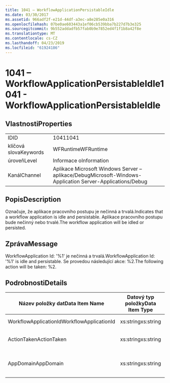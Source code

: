 ```yaml
---
title: 1041 – WorkflowApplicationPersistableIdle
ms.date: 03/30/2017
ms.assetid: 966adf2f-e21d-44df-a3ec-a8e285e0a316
ms.openlocfilehash: 07be0ae603443a1ef06cb539bba7b227d7b3e325
ms.sourcegitcommit: 9b552addadfb57fab0b9e7852ed4f1f1b8a42f8e
ms.translationtype: MT
ms.contentlocale: cs-CZ
ms.lasthandoff: 04/23/2019
ms.locfileid: "61924186"
---
```

# <a name="1041---workflowapplicationpersistableidle"></a><span data-ttu-id="80dfa-102">1041 – WorkflowApplicationPersistableIdle</span><span class="sxs-lookup"><span data-stu-id="80dfa-102">1041 - WorkflowApplicationPersistableIdle</span></span>
## <a name="properties"></a><span data-ttu-id="80dfa-103">Vlastnosti</span><span class="sxs-lookup"><span data-stu-id="80dfa-103">Properties</span></span>  
  
|||  
|-|-|  
|<span data-ttu-id="80dfa-104">ID</span><span class="sxs-lookup"><span data-stu-id="80dfa-104">ID</span></span>|<span data-ttu-id="80dfa-105">1041</span><span class="sxs-lookup"><span data-stu-id="80dfa-105">1041</span></span>|  
|<span data-ttu-id="80dfa-106">klíčová slova</span><span class="sxs-lookup"><span data-stu-id="80dfa-106">Keywords</span></span>|<span data-ttu-id="80dfa-107">WFRuntime</span><span class="sxs-lookup"><span data-stu-id="80dfa-107">WFRuntime</span></span>|  
|<span data-ttu-id="80dfa-108">úroveň</span><span class="sxs-lookup"><span data-stu-id="80dfa-108">Level</span></span>|<span data-ttu-id="80dfa-109">Informace o</span><span class="sxs-lookup"><span data-stu-id="80dfa-109">Information</span></span>|  
|<span data-ttu-id="80dfa-110">Kanál</span><span class="sxs-lookup"><span data-stu-id="80dfa-110">Channel</span></span>|<span data-ttu-id="80dfa-111">Aplikace Microsoft Windows Server – aplikace/Debug</span><span class="sxs-lookup"><span data-stu-id="80dfa-111">Microsoft-Windows-Application Server-Applications/Debug</span></span>|  
  
## <a name="description"></a><span data-ttu-id="80dfa-112">Popis</span><span class="sxs-lookup"><span data-stu-id="80dfa-112">Description</span></span>  
 <span data-ttu-id="80dfa-113">Označuje, že aplikace pracovního postupu je nečinná a trvalá.</span><span class="sxs-lookup"><span data-stu-id="80dfa-113">Indicates that a workflow application is idle and persistable.</span></span> <span data-ttu-id="80dfa-114">Aplikace pracovního postupu bude nečinný nebo trvalé.</span><span class="sxs-lookup"><span data-stu-id="80dfa-114">The workflow application will be idled or persisted.</span></span>  
  
## <a name="message"></a><span data-ttu-id="80dfa-115">Zpráva</span><span class="sxs-lookup"><span data-stu-id="80dfa-115">Message</span></span>  
 <span data-ttu-id="80dfa-116">WorkflowApplication Id: '%1' je nečinná a trvalá.</span><span class="sxs-lookup"><span data-stu-id="80dfa-116">WorkflowApplication Id: '%1' is idle and persistable.</span></span>  <span data-ttu-id="80dfa-117">Se provedou následující akce: %2.</span><span class="sxs-lookup"><span data-stu-id="80dfa-117">The following action will be taken: %2.</span></span>  
  
## <a name="details"></a><span data-ttu-id="80dfa-118">Podrobnosti</span><span class="sxs-lookup"><span data-stu-id="80dfa-118">Details</span></span>  
  
|<span data-ttu-id="80dfa-119">Název položky dat</span><span class="sxs-lookup"><span data-stu-id="80dfa-119">Data Item Name</span></span>|<span data-ttu-id="80dfa-120">Datový typ položky</span><span class="sxs-lookup"><span data-stu-id="80dfa-120">Data Item Type</span></span>|<span data-ttu-id="80dfa-121">Popis</span><span class="sxs-lookup"><span data-stu-id="80dfa-121">Description</span></span>|  
|--------------------|--------------------|-----------------|  
|<span data-ttu-id="80dfa-122">WorkflowApplicationId</span><span class="sxs-lookup"><span data-stu-id="80dfa-122">WorkflowApplicationId</span></span>|<span data-ttu-id="80dfa-123">xs:string</span><span class="sxs-lookup"><span data-stu-id="80dfa-123">xs:string</span></span>|<span data-ttu-id="80dfa-124">Id aplikace pracovního postupu</span><span class="sxs-lookup"><span data-stu-id="80dfa-124">The workflow application id</span></span>|  
|<span data-ttu-id="80dfa-125">ActionTaken</span><span class="sxs-lookup"><span data-stu-id="80dfa-125">ActionTaken</span></span>|<span data-ttu-id="80dfa-126">xs:string</span><span class="sxs-lookup"><span data-stu-id="80dfa-126">xs:string</span></span>|<span data-ttu-id="80dfa-127">Akce, které se provedou na aplikace pracovního postupu.</span><span class="sxs-lookup"><span data-stu-id="80dfa-127">The action that will be taken on the workflow application.</span></span>|  
|<span data-ttu-id="80dfa-128">AppDomain</span><span class="sxs-lookup"><span data-stu-id="80dfa-128">AppDomain</span></span>|<span data-ttu-id="80dfa-129">xs:string</span><span class="sxs-lookup"><span data-stu-id="80dfa-129">xs:string</span></span>|<span data-ttu-id="80dfa-130">Řetězec vrácený funkcí AppDomain.CurrentDomain.FriendlyName.</span><span class="sxs-lookup"><span data-stu-id="80dfa-130">The string returned by AppDomain.CurrentDomain.FriendlyName.</span></span>|
